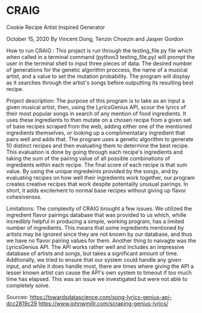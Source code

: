 # CRAIG
Cookie
Recipe
Artist
Inspired
Generator

October 15, 2020
By Vincent Dong, Tenzin Choezin and Jasper Gordon

How to run CRAIG : This project is run through the testing_file.py file which when called in a terminal command (python3 testing_file.py) will prompt the user in the terminal shell to input three pieces of data: The desired number of generations for the genetic algorithm proccess, the name of a musical artist, and a value to set the mutation probability. The program will display as it searches through the artist's songs before outputting its resulting best recipe.

Project description: The purpose of this program is to take as an input a given musical artist, then, using the LyricsGenius API, scour the lyrics of their most popular songs in search of any mention of food ingredients. It uses these ingredients to then mutate on a chosen recipe from a given set of base recipes scraped from the web, adding either one of the mentioned ingredients themselves, or looking up a complimentatary ingredient that pairs well and adds that. The program uses a genetic algorithm to generate 10 distinct recipes and then evaluating them to determine the best recipe. This evaluation is done by going through each recipe's ingredients and taking the sum of the pairing value of all possible combinations of ingredients within each recipe. The final score of each recipe is that sum value. By using the unique ingredeints provided by the songs, and by evaluating recipes on how well their ingredients work together, our program creates creative recipes that work despite potentailly unusual pairings. In short, it adds excitement to normal base recipes without giving up flavor cohesivensss.

Limitations: The complexity of CRAIG brought a few issues. We utilized the ingredient flavor pairings database that was provided to us which, whille incredibly helpful in producing a simple, working program, has a limited number of ingredients. This means that some ingredients mentioned by artists may be ignored since they are not known by our database, and thus we have no flavor pairing values for them. Another thing to naivagte was the LyricsGenius API. The API works rather well and includes an impressive database of artists and songs, but takes a significant amount of time. Addtionally, we tried to ensure that our system could handle any given input, and while it does handle most, there are times where giving the API a lesser known artist can cause the API's own system to timeout if too much time has elapsed. This was an issue we investigated but were not able to completely solve. 


Sources: https://towardsdatascience.com/song-lyrics-genius-api-dcc2819c29
        https://www.johnwmillr.com/scraping-genius-lyrics/
